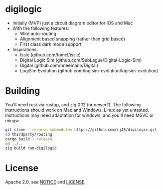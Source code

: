 # digilogic

- Initially (MVP) just a circuit diagram editor for iOS and Mac
- With the following features:
    - Wire auto-routing
    - Alignment based snapping (rather than grid based)
    - First class dark mode support
- Inspirations:
    - Issie (github.com/tomcl/issie)
    - Digital Logic Sim (github.com/SebLague/Digital-Logic-Sim)
    - Digital (github.com/hneemann/Digital)
    - LogiSim Evolution (github.com/logisim-evolution/logisim-evolution)

# Building

You'll need rust via rustup, and zig 0.12 (or newer?). The following instructions should work on Mac and Windows. Linux as yet untested. Instructions may need adaptation for windows, and you'll need MSVC or mingw.

```sh
git clone --recurse-submodules https://github.com/rj45/digilogic.git
cd thirdparty/routing
cargo build --release
cd ../..
zig build run-digilogic
```

# License

Apache 2.0, see [NOTICE](./NOTICE) and [LICENSE](./LICENSE).